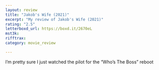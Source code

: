 ```yaml
---
layout: review
title: "Jakob's Wife (2021)"
excerpt: "My review of Jakob's Wife (2021)"
rating: "2.5"
letterboxd_url: https://boxd.it/2670eL
mst3k: 
rifftrax: 
category: movie_review

---
```


I’m pretty sure I just watched the pilot for the “Who’s The Boss” reboot